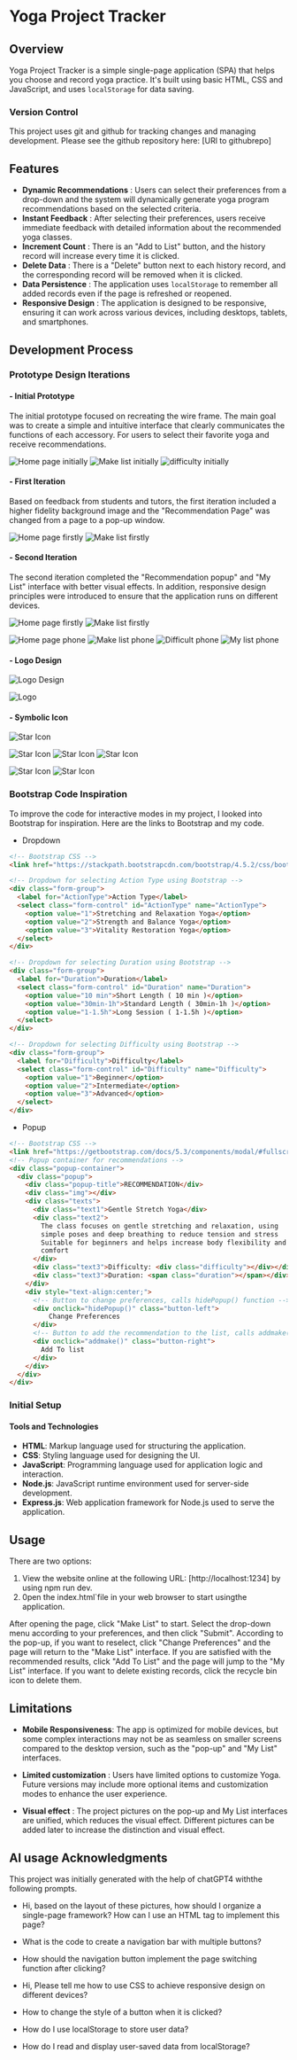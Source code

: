 # Yoga Project Tracker

## Overview
Yoga Project Tracker is a simple single-page application (SPA) that helps you choose and record yoga practice. It's built using basic HTML, CSS and JavaScript, and uses `localStorage` for data saving.

### Version Control
This project uses git and github for tracking changes and managing development. Please see the github repository here: [URl to githubrepo]

## Features
- **Dynamic Recommendations** : Users can select their preferences from a drop-down and the system will dynamically generate yoga program recommendations based on the selected criteria.
- **Instant Feedback** : After selecting their preferences, users receive immediate feedback with detailed information about the recommended yoga classes.
- **Increment Count** : There is an "Add to List" button, and the history record will increase every time it is clicked.
- **Delete Data** : There is a "Delete" button next to each history record, and the corresponding record will be removed when it is clicked.
- **Data Persistence** : The application uses `localStorage` to remember all added records even if the page is refreshed or reopened.
- **Responsive Design** : The application is designed to be responsive, ensuring it can work across various devices, including desktops, tablets, and smartphones.

## Development Process

### Prototype Design Iterations

#### - Initial Prototype
The initial prototype focused on recreating the wire frame. The main goal was to create a simple and intuitive interface that clearly communicates the functions of each accessory. For users to select their favorite yoga and receive recommendations.

![Home page initially](images/homePageInitial.png)
![Make list initially](images/makeListInitial.png)
![difficulty initially](images/Difficulty.png)

#### - First Iteration
Based on feedback from students and tutors, the first iteration included a higher fidelity background image and the "Recommendation Page" was changed from a page to a pop-up window.

![Home page firstly](images/homePageFirst.png)
![Make list firstly](images/difficultyFirst.png)

#### -  Second Iteration
The second iteration completed the "Recommendation popup" and "My List" interface with better visual effects. In addition, responsive design principles were introduced to ensure that the application runs on different devices.

![Home page firstly](images/recomSecond.png)
![Make list firstly](images/myListFinal.png)

![Home page phone](images/homePagePhone.png) ![Make list phone](images/makeListPhone.png)
![Difficult phone](images/difficultPhone.png) ![My list phone](images/myListPhone.png)
#### - Logo Design

![Logo Design](images/logoImage.png)

![Logo](images/logo.png)

#### - Symbolic Icon
![Star Icon](images/delete.png)

![Star Icon](images/Star.png)
![Star Icon](images/Star.png)
![Star Icon](images/Star.png)

![Star Icon](images/button-left.png)
![Star Icon](images/button-right.png)

### Bootstrap Code Inspiration
To improve the code for interactive modes in my project, I looked into Bootstrap for inspiration. Here are the links to Bootstrap and my code.

- Dropdown
```html
<!-- Bootstrap CSS -->
<link href="https://stackpath.bootstrapcdn.com/bootstrap/4.5.2/css/bootstrap.min.css" rel="stylesheet">

<!-- Dropdown for selecting Action Type using Bootstrap -->
<div class="form-group">
  <label for="ActionType">Action Type</label>
  <select class="form-control" id="ActionType" name="ActionType">
    <option value="1">Stretching and Relaxation Yoga</option>
    <option value="2">Strength and Balance Yoga</option>
    <option value="3">Vitality Restoration Yoga</option>
  </select>
</div>

<!-- Dropdown for selecting Duration using Bootstrap -->
<div class="form-group">
  <label for="Duration">Duration</label>
  <select class="form-control" id="Duration" name="Duration">
    <option value="10 min">Short Length ( 10 min )</option>
    <option value="30min-1h">Standard Length ( 30min-1h )</option>
    <option value="1-1.5h">Long Session ( 1-1.5h )</option>
  </select>
</div>

<!-- Dropdown for selecting Difficulty using Bootstrap -->
<div class="form-group">
  <label for="Difficulty">Difficulty</label>
  <select class="form-control" id="Difficulty" name="Difficulty">
    <option value="1">Beginner</option>
    <option value="2">Intermediate</option>
    <option value="3">Advanced</option>
  </select>
</div>
 ```

- Popup
```html
<!-- Bootstrap CSS -->
<link href="https://getbootstrap.com/docs/5.3/components/modal/#fullscreen-modal" rel="stylesheet">
<!-- Popup container for recommendations -->
<div class="popup-container">
  <div class="popup">
    <div class="popup-title">RECOMMENDATION</div>
    <div class="img"></div>
    <div class="texts">
      <div class="text1">Gentle Stretch Yoga</div>
      <div class="text2">
        The class focuses on gentle stretching and relaxation, using
        simple poses and deep breathing to reduce tension and stress
        Suitable for beginners and helps increase body flexibility and
        comfort
      </div>
      <div class="text3">Difficulty: <div class="difficulty"></div></div>
      <div class="text3">Duration: <span class="duration"></span></div> 
    </div>
    <div style="text-align:center;">
      <!-- Button to change preferences, calls hidePopup() function -->
      <div onclick="hidePopup()" class="button-left">
          Change Preferences
      </div>
      <!-- Button to add the recommendation to the list, calls addmake() function -->
      <div onclick="addmake()" class="button-right">
        Add To list
      </div>
    </div>
  </div>
</div>
 ```

### Initial Setup

#### Tools and Technologies
- **HTML**: Markup language used for structuring the application.
- **CSS**: Styling language used for designing the UI.
- **JavaScript**: Programming language used for application logic and interaction.
- **Node.js**: JavaScript runtime environment used for server-side development.
- **Express.js**: Web application framework for Node.js used to serve the application.

## Usage
There are two options:

1. View the website online at the following URL: [http://localhost:1234] by using npm run dev.
2. 0pen the index.html`file in your web browser to start usingthe application.
   
After opening the page, click "Make List" to start. 
Select the drop-down menu according to your preferences, and then click "Submit". According to the pop-up, if you want to reselect, click "Change Preferences" and the page will return to the "Make List" interface. 
If you are satisfied with the recommended results, click "Add To List" and the page will jump to the "My List" interface. If you want to delete existing records, click the recycle bin icon to delete them.

## Limitations
- **Mobile Responsiveness**: The app is optimized for mobile devices, but some complex interactions may not be as seamless on smaller screens compared to the desktop version, such as the "pop-up" and "My List" interfaces.

- **Limited customization** : Users have limited options to customize Yoga. Future versions may include more optional items and customization modes to enhance the user experience.
  
- **Visual effect** : The project pictures on the pop-up and My List interfaces are unified, which reduces the visual effect. Different pictures can be added later to increase the distinction and visual effect.

## AI usage Acknowledgments
This project was initially generated with the help of chatGPT4 withthe following prompts.

- Hi, based on the layout of these pictures, how should I organize a single-page framework? How can I use an HTML tag to implement this page?
  
- What is the code to create a navigation bar with multiple buttons?

- How should the navigation button implement the page switching function after clicking?

- Hi, Please tell me how to use CSS to achieve responsive design on different devices?

- How to change the style of a button when it is clicked?

- How do I use localStorage to store user data?

- How do I read and display user-saved data from localStorage?
